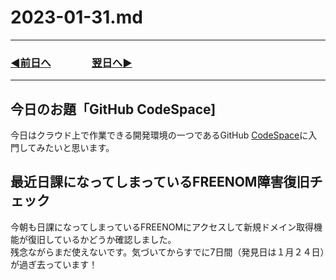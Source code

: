 # 2023-01-31.md

---

### [◀️前日へ](https://github.com/yuasys/chatty-journal/blob/main/2023/01/2023-01-30.md)&emsp;&emsp;&emsp;&emsp;[翌日へ▶️](https://github.com/yuasys/chatty-journal/blob/main/2023/02/2023-02-01.md)

---

## 今日のお題「GitHub CodeSpace]

今日はクラウド上で作業できる開発環境の一つであるGitHub [CodeSpace](https://docs.github.com/ja/codespaces/getting-started/quickstart)に入門してみたいと思います。

## 最近日課になってしまっているFREENOM障害復旧チェック

今朝も日課になってしまっているFREENOMにアクセスして新規ドメイン取得機能が復旧しているかどうか確認しました。  
残念ながらまだ使えないです。気づいてからすでに7日間（発見日は１月２４日）が過ぎ去っています！
